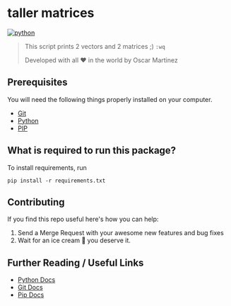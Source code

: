 # taller matrices

[![python](https://img.shields.io/badge/python-v2.7.X-5C4EE5.svg)](https://www.python.org)

>This script prints 2 vectors and 2 matrices  ;) `:wq`
>
>Developed with all :heart: in the world by Oscar Martinez

## Prerequisites

You will need the following things properly installed on your computer.

* [Git](http://git-scm.com/)
* [Python](https://www.python.org)
* [PIP](https://pypi.org/project/pip/)

## What is required to run this package?

To install requirements, run

```
pip install -r requirements.txt
```

## Contributing

If you find this repo useful here's how you can help:

1. Send a Merge Request with your awesome new features and bug fixes
2. Wait for an ice cream :icecream: you deserve it.

## Further Reading / Useful Links

* [Python Docs](https://docs.python.org/2/index.html)
* [Git Docs](https://git-scm.com/doc)
* [Pip Docs](https://pip.pypa.io/en/stable/)